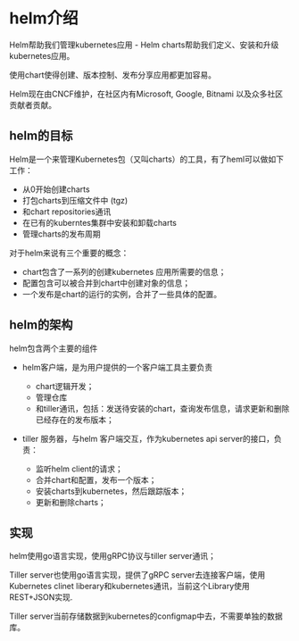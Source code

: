 # helm介绍

Helm帮助我们管理kubernetes应用  - Helm charts帮助我们定义、安装和升级kubernetes应用。

使用chart使得创建、版本控制、发布分享应用都更加容易。

Helm现在由CNCF维护，在社区内有Microsoft, Google, Bitnami 以及众多社区贡献者贡献。


## helm的目标

Helm是一个来管理Kubernetes包（又叫charts）的工具，有了heml可以做如下工作：


* 从0开始创建charts
* 打包charts到压缩文件中 (tgz) 
* 和chart repositories通讯
* 在已有的kuberntes集群中安装和卸载charts
* 管理charts的发布周期

对于helm来说有三个重要的概念：

* chart包含了一系列的创建kubernetes 应用所需要的信息；
* 配置包含可以被合并到chart中创建对象的信息；
* 一个发布是chart的运行的实例，合并了一些具体的配置。

## helm的架构

helm包含两个主要的组件
* helm客户端，是为用户提供的一个客户端工具主要负责
  * chart逻辑开发；
  * 管理仓库
  * 和tiller通讯，包括：发送待安装的chart，查询发布信息，请求更新和删除已经存在的发布版本；

* tiller 服务器，与helm 客户端交互，作为kubernetes api server的接口，负责：
  * 监听helm client的请求；
  * 合并chart和配置，发布一个版本；
  * 安装charts到kubernetes，然后跟踪版本；
  * 更新和删除charts；
  

## 实现
helm使用go语言实现，使用gRPC协议与tiller server通讯；

Tiller server也使用go语言实现，提供了gRPC server去连接客户端，使用Kubernetes clinet liberary和kubernetes通讯，当前这个Library使用REST+JSON实现.

Tiller server当前存储数据到kubernetes的configmap中去，不需要单独的数据库。

